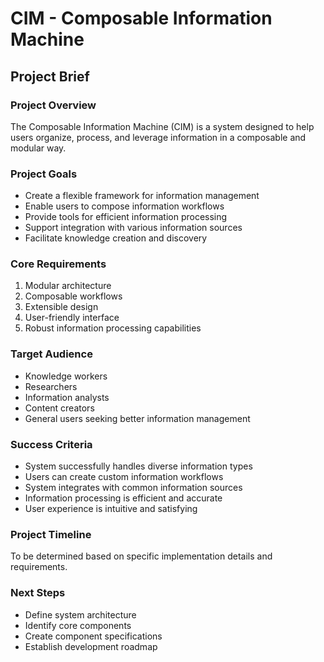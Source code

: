 # CIM - Composable Information Machine

## Project Brief

### Project Overview
The Composable Information Machine (CIM) is a system designed to help users organize, process, and leverage information in a composable and modular way.

### Project Goals
- Create a flexible framework for information management
- Enable users to compose information workflows
- Provide tools for efficient information processing
- Support integration with various information sources
- Facilitate knowledge creation and discovery

### Core Requirements
1. Modular architecture
2. Composable workflows
3. Extensible design
4. User-friendly interface
5. Robust information processing capabilities

### Target Audience
- Knowledge workers
- Researchers
- Information analysts
- Content creators
- General users seeking better information management

### Success Criteria
- System successfully handles diverse information types
- Users can create custom information workflows
- System integrates with common information sources
- Information processing is efficient and accurate
- User experience is intuitive and satisfying

### Project Timeline
To be determined based on specific implementation details and requirements.

### Next Steps
- Define system architecture
- Identify core components
- Create component specifications
- Establish development roadmap 